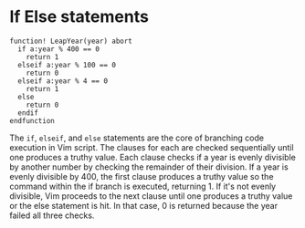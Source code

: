 # If Else statements

```vim
function! LeapYear(year) abort
  if a:year % 400 == 0 
    return 1
  elseif a:year % 100 == 0
    return 0
  elseif a:year % 4 == 0
    return 1
  else
    return 0
  endif
endfunction
```

The `if`, `elseif`, and `else` statements are the core of branching code execution in Vim script.
The clauses for each are checked sequentially until one produces a truthy value.
Each clause checks if a year is evenly divisible by another number by checking the remainder of their division.
If a year is evenly divisible by 400, the first clause produces a truthy value so the command within the if branch is executed, returning 1.
If it's not evenly divisible, Vim proceeds to the next clause until one produces a truthy value or the else statement is hit.
In that case, 0 is returned because the year failed all three checks. 